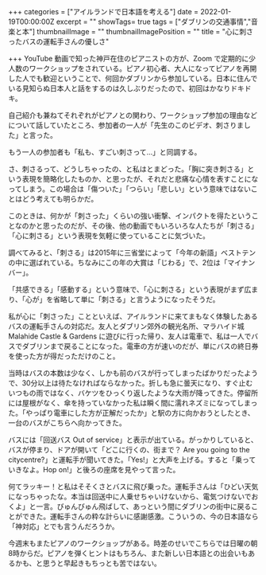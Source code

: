 +++
categories = ["アイルランドで日本語を考える"]
date = 2022-01-19T00:00:00Z
excerpt = ""
showTags= true
tags = ["ダブリンの交通事情","音楽と本"]
thumbnailImage = ""
thumbnailImagePosition = ""
title = "心に刺さったバスの運転手さんの優しさ"

+++
YouTube 動画で知った神戸在住のピアニストの方が、Zoom で定期的に少人数のワークショップをされている。ピアノ初心者、大人になってピアノを再開した人でも歓迎ということで、何回かダブリンから参加している。日本に住んでいる見知らぬ日本人と話をするのは久しぶりだったので、初回はかなりドキドキ。

<!--more-->

自己紹介も兼ねてそれぞれがピアノとの関わり、ワークショップ参加の理由などについて話していたところ、参加者の一人が「先生のこのビデオ、刺さりました」と言った。

もう一人の参加者も「私も、すごい刺さって...」と同調する。

さ、刺さるって、どうしちゃったの、と私はとまどった。「胸に突き刺さる」という表現を簡略化したものか、と思ったが、それだと悲痛な心情を表すことになってしまう。この場合は「傷ついた」「つらい」「悲しい」という意味ではないことはどう考えても明らかだ。

このときは、何かが「刺さった」くらいの強い衝撃、インパクトを得たということなのかと思ったのだが、その後、他の動画でもいろいろな人たちが「刺さる」「心に刺さる」という表現を気軽に使っていることに気づいた。

調べてみると、「刺さる」は2015年に三省堂によって「今年の新語」ベストテンの中に選ばれている。ちなみにこの年の大賞は「じわる」で、2位は「マイナンバー」。

「共感できる」「感動する」という意味で、「心に刺さる」という表現がまず広まり、「心が」を省略して単に「刺さる」と言うようになったそうだ。

私が心に「刺さった」ことといえば、アイルランドに来てまもなく体験したあるバスの運転手さんの対応だ。友人とダブリン郊外の観光名所、マラハイド城 Malahide Castle & Gardens に遊びに行った帰り、友人は電車で、私は一人でバスでダブリンまで戻ることになった。電車の方が速いのだが、単にバスの終日券を使った方が得だっただけのこと。

当時はバスの本数は少なく、しかも前のバスが行ってしまったばかりだったようで、30分以上は待たなければならなかった。折しも急に曇天になり、すぐ止むいつもの雨ではなく、バケツをひっくり返したような大雨が降ってきた。停留所には屋根がなく、傘を持っていなかった私は瞬く間に濡れネズミになってしまった。「やっぱり電車にした方が正解だったか」と駅の方に向かおうとしたとき、一台のバスがこちらへ向かってきた。

バスには「回送バス Out of service」と表示が出ている。がっかりしていると、バスが停まり、ドアが開いて「どこに行くの、街まで？ Are you going to the citycentre?」と運転手が聞いてきた。「Yes!」と大声を上げる。すると「乗っていきなよ。Hop on!」と後ろの座席を見やって言った。

何てラッキー！と私はそそくさとバスに飛び乗った。運転手さんは「ひどい天気になっちゃったな。本当は回送中に人乗せちゃいけないから、電気つけないでおくよ」と一言。びゅんびゅん飛ばして、あっという間にダブリンの街中に戻ることができた。運転手さんの粋な計らいに感謝感激。こういうの、今の日本語なら「神対応」とでも言うんだろうか。

今週末もまたピアノのワークショップがある。時差のせいでこちらでは日曜の朝8時からだ。ピアノを弾くヒントはもちろん、また新しい日本語との出会いもあるかも、と思うと早起きもちっとも苦ではない。